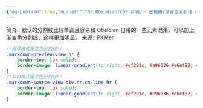```yaml
---
{"dg-publish":true,"dg-path":"09 Obsidian/CSS 片段/✅ 已启用/渐变色分割线.md","permalink":"/09 Obsidian/CSS 片段/✅ 已启用/渐变色分割线/","noteIcon":"dg-note-icon","created":"2025-06-09","updated":"2025-07-31"}
---
```



简介:: 默认的分割线比较单调且容易和 Obsidian 自带的一些元素混淆，可以加上渐变色分割线，这样更加明显。
来源:: [PKMer](https://pkmer.cn/Pkmer-Docs/10-obsidian/obsidian%E5%A4%96%E8%A7%82/css-%E7%89%87%E6%AE%B5/obsidian%E6%A0%B7%E5%BC%8F-%E5%88%86%E5%89%B2%E7%BA%BF%E6%A0%B7%E5%BC%8F%E7%BE%8E%E5%8C%96/)

```css
/*阅读模式渐变色分割线*/
.markdown-preview-view hr {
	border-top: 1px solid;
	border-image: linear-gradient(to right, #ef201c, #e96036,#e6ef82, #e09a29, #41e249, #26c6da, #4e5ff2, #7e57c2, #de5fb8) 7;
}
/*实时模式渐变色分割线*/
.markdown-source-view div.hr.cm-line hr {
	border-top: 1px solid;
	border-image: linear-gradient(to right, #ef201c, #e96036,#e6ef82, #e09a29, #41e249, #26c6da, #4e5ff2, #7e57c2, #de5fb8) 7;
}
```